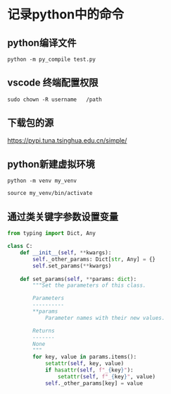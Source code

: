 # 记录python中的命令

## python编译文件

`python -m py_compile test.py`

## vscode 终端配置权限

`sudo chown -R username   /path`

## 下载包的源

https://pypi.tuna.tsinghua.edu.cn/simple/

## python新建虚拟环境

`python -m venv my_venv`

`source my_venv/bin/activate`

## 通过类关键字参数设置变量

```python
from typing import Dict, Any

class C:
    def __init__(self, **kwargs):
        self._other_params: Dict[str, Any] = {}
        self.set_params(**kwargs)
  
    def set_params(self, **params: dict):
        """Set the parameters of this class.

        Parameters
        ----------
        **params
            Parameter names with their new values.

        Returns
        -------
        None
        """
        for key, value in params.items():
            setattr(self, key, value)
            if hasattr(self, f"_{key}"):
                setattr(self, f"_{key}", value)
            self._other_params[key] = value
```

